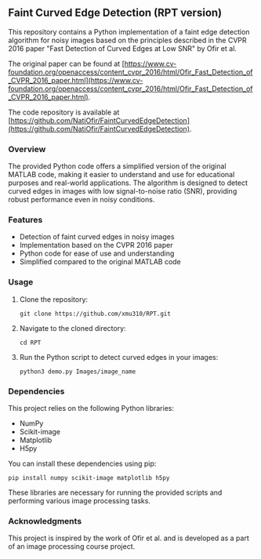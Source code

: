 ## Faint Curved Edge Detection (RPT version)

This repository contains a Python implementation of a faint edge detection algorithm for noisy images based on the principles described in the CVPR 2016 paper "Fast Detection of Curved Edges at Low SNR" by Ofir et al.

The original paper can be found at [https://www.cv-foundation.org/openaccess/content_cvpr_2016/html/Ofir_Fast_Detection_of_CVPR_2016_paper.html](https://www.cv-foundation.org/openaccess/content_cvpr_2016/html/Ofir_Fast_Detection_of_CVPR_2016_paper.html).

The code repository is available at [https://github.com/NatiOfir/FaintCurvedEdgeDetection](https://github.com/NatiOfir/FaintCurvedEdgeDetection).

### Overview

The provided Python code offers a simplified version of the original MATLAB code, making it easier to understand and use for educational purposes and real-world applications. The algorithm is designed to detect curved edges in images with low signal-to-noise ratio (SNR), providing robust performance even in noisy conditions.

### Features

- Detection of faint curved edges in noisy images
- Implementation based on the CVPR 2016 paper
- Python code for ease of use and understanding
- Simplified compared to the original MATLAB code

### Usage

1. Clone the repository:

   ```
   git clone https://github.com/xmu310/RPT.git
   ```

2. Navigate to the cloned directory:

   ```
   cd RPT
   ```

3. Run the Python script to detect curved edges in your images:

   ```
   python3 demo.py Images/image_name
   ```

### Dependencies

This project relies on the following Python libraries:

- NumPy
- Scikit-image
- Matplotlib
- H5py

You can install these dependencies using pip:

```
pip install numpy scikit-image matplotlib h5py
```

These libraries are necessary for running the provided scripts and performing various image processing tasks.

### Acknowledgments

This project is inspired by the work of Ofir et al. and is developed as a part of an image processing course project.
